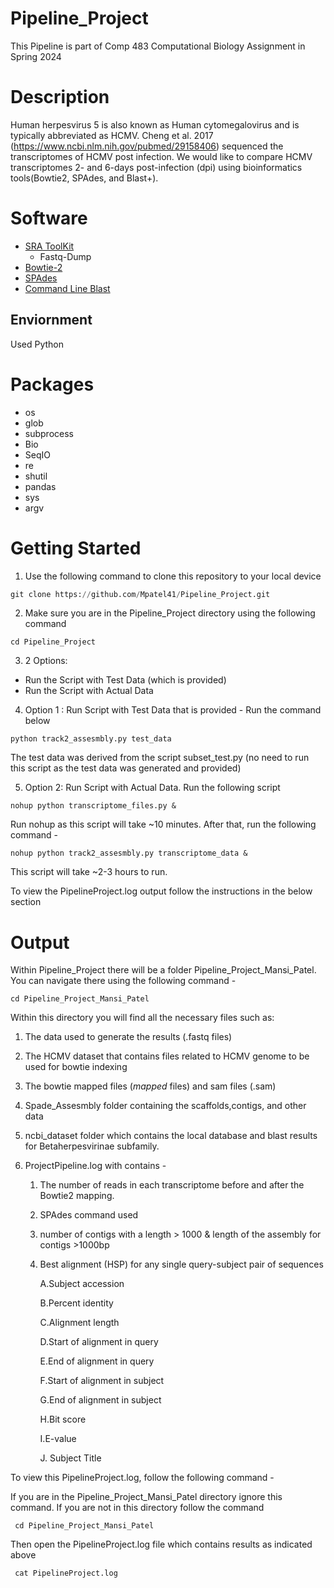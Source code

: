 # Pipeline_Project
This Pipeline is part of Comp 483 Computational Biology Assignment in Spring 2024

# Description
Human herpesvirus 5 is also known as Human cytomegalovirus and is typically abbreviated as HCMV. Cheng et al. 2017 (https://www.ncbi.nlm.nih.gov/pubmed/29158406) sequenced the transcriptomes of HCMV post infection. We would like to compare HCMV transcriptomes 2- and 6-days post-infection (dpi) using bioinformatics tools(Bowtie2, SPAdes, and Blast+). 

# Software 
 - [SRA ToolKit](https://github.com/ncbi/sra-tools)
	- Fastq-Dump
 - [Bowtie-2](https://github.com/BenLangmead/bowtie2)
 - [SPAdes](https://github.com/ablab/spades)
 - [Command Line Blast](https://www.ncbi.nlm.nih.gov/books/NBK279690/)

## Enviornment 
Used Python 


# Packages 
 - os
 - glob
 - subprocess
 - Bio
 - SeqIO
 - re
 - shutil
 - pandas 
 - sys 
 - argv
# Getting Started 
1. Use the following command to clone this repository to your local device

```python
git clone https://github.com/Mpatel41/Pipeline_Project.git 
```

2. Make sure you are in the Pipeline_Project directory using the following command

```cd Pipeline_Project ```

3. 2 Options:
- Run the Script with Test Data (which is provided)
- Run the Script with Actual Data 

4. Option 1 : Run Script with Test Data that is provided - Run the command below
 
`python track2_assesmbly.py test_data`

The test data was derived from the script subset_test.py (no need to run this script as the test data was generated and provided)

5. Option 2: Run Script with Actual Data. Run the following script

`nohup python transcriptome_files.py &`

Run nohup as this script will take ~10 minutes. After that, run the following command -

`nohup python track2_assesmbly.py transcriptome_data &`

This script will take ~2-3 hours to run.

To view the PipelineProject.log output follow the instructions in the below section 


# Output
 
Within Pipeline_Project there will be a folder Pipeline_Project_Mansi_Patel. You can navigate there using the following command -

`cd Pipeline_Project_Mansi_Patel`

Within this directory you will find all the necessary files such as: 

1. The data used to generate the results (.fastq files)
2. The HCMV dataset that contains files related to HCMV genome to be used for bowtie indexing 
3. The bowtie mapped files (_mapped_ files) and sam files (.sam)
4. Spade_Assesmbly folder containing the scaffolds,contigs, and other data 
5. ncbi_dataset folder which contains the local database and blast results for Betaherpesvirinae subfamily. 
6. ProjectPipeline.log with contains -
 
	1. The number of reads in each transcriptome before and after the Bowtie2 mapping.
	2. SPAdes command used 
	3. number of contigs with a length > 1000 &  length of the assembly for contigs >1000bp
	4. Best alignment (HSP) for any single query-subject pair of sequences
		
		A.Subject accession
		
		B.Percent identity
		
		C.Alignment length
		
		D.Start of alignment in query
		
		E.End of alignment in query
		
		F.Start of alignment in subject
		
		G.End of alignment in subject
		
		H.Bit score
		
		I.E-value
		
		J. Subject Title 

To view this PipelineProject.log, follow the following command -

If you are in the Pipeline_Project_Mansi_Patel directory ignore this command. If you are not in this directory follow the command 

``` cd Pipeline_Project_Mansi_Patel```

Then open the PipelineProject.log file which contains results as indicated above

``` cat PipelineProject.log```
